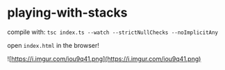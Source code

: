 # playing-with-stacks

compile with: `tsc index.ts --watch --strictNullChecks --noImplicitAny`

open `index.html` in the browser!

![https://i.imgur.com/iou9q41.png](https://i.imgur.com/iou9q41.png)
